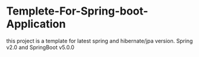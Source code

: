 # Templete-For-Spring-boot-Application
this project is a template for latest spring and hibernate/jpa version.
Spring v2.0 and SpringBoot v5.0.0
